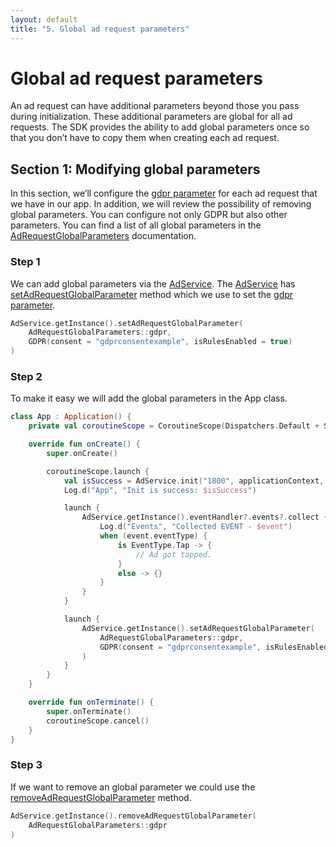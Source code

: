 ```yaml
---
layout: default
title: "5. Global ad request parameters"
---
```


# Global ad request parameters
An ad request can have additional parameters beyond those you pass during initialization. 
These additional parameters are global for all ad requests.
The SDK provides the ability to add global parameters once so that you don’t have to copy them when creating each ad request.

## Section 1: Modifying global parameters

In this section, we’ll configure the [gdpr parameter](https://vm-mobile-sdk.github.io/nextgen-adsdk-android-release/4.6.0/sdk_core/com.adition.sdk_core.internal.entities/-g-d-p-r/index.html) for each ad request that we have in our app. 
In addition, we will review the possibility of removing global parameters.
You can configure not only GDPR but also other parameters. You can find a list of all global parameters in the [AdRequestGlobalParameters](https://vm-mobile-sdk.github.io/nextgen-adsdk-android-release/4.6.0/sdk_core/com.adition.sdk_core.internal.entities/-ad-request-global-parameters/index.html) documentation.

### Step 1
We can add global parameters via the [AdService](https://vm-mobile-sdk.github.io/nextgen-adsdk-android-release/4.6.0/sdk_core/com.adition.sdk_core/-ad-service/index.html). 
The [AdService](https://vm-mobile-sdk.github.io/nextgen-adsdk-android-release/4.6.0/sdk_core/com.adition.sdk_core/-ad-service/index.html) has [setAdRequestGlobalParameter](https://vm-mobile-sdk.github.io/nextgen-adsdk-android-release/4.6.0/sdk_core/com.adition.sdk_core/-ad-service/set-ad-request-global-parameter.html) method which we use to set the [gdpr parameter](https://vm-mobile-sdk.github.io/nextgen-adsdk-android-release/4.6.0/sdk_core/com.adition.sdk_core.internal.entities/-g-d-p-r/index.html).
```kotlin
AdService.getInstance().setAdRequestGlobalParameter(
    AdRequestGlobalParameters::gdpr,
    GDPR(consent = "gdprconsentexample", isRulesEnabled = true)
)
```

### Step 2
To make it easy we will add the global parameters in the App class.
```kotlin 
class App : Application() {
    private val coroutineScope = CoroutineScope(Dispatchers.Default + SupervisorJob())

    override fun onCreate() {
        super.onCreate()

        coroutineScope.launch {
            val isSuccess = AdService.init("1800", applicationContext, EventHandler())
            Log.d("App", "Init is success: $isSuccess")

            launch {
                AdService.getInstance().eventHandler?.events?.collect { event ->
                    Log.d("Events", "Collected EVENT - $event")
                    when (event.eventType) {
                        is EventType.Tap -> {
                            // Ad got tapped.
                        }
                        else -> {}
                    }
                }
            }

            launch {
                AdService.getInstance().setAdRequestGlobalParameter(
                    AdRequestGlobalParameters::gdpr,
                    GDPR(consent = "gdprconsentexample", isRulesEnabled = true)
                )
            }
        }
    }

    override fun onTerminate() {
        super.onTerminate()
        coroutineScope.cancel()
    }
}
```

### Step 3
If we want to remove an global parameter we could use the [removeAdRequestGlobalParameter](https://vm-mobile-sdk.github.io/nextgen-adsdk-android-release/4.6.0/sdk_core/com.adition.sdk_core/-ad-service/remove-ad-request-global-parameter.html) method.
```kotlin 
AdService.getInstance().removeAdRequestGlobalParameter(
    AdRequestGlobalParameters::gdpr
)
```